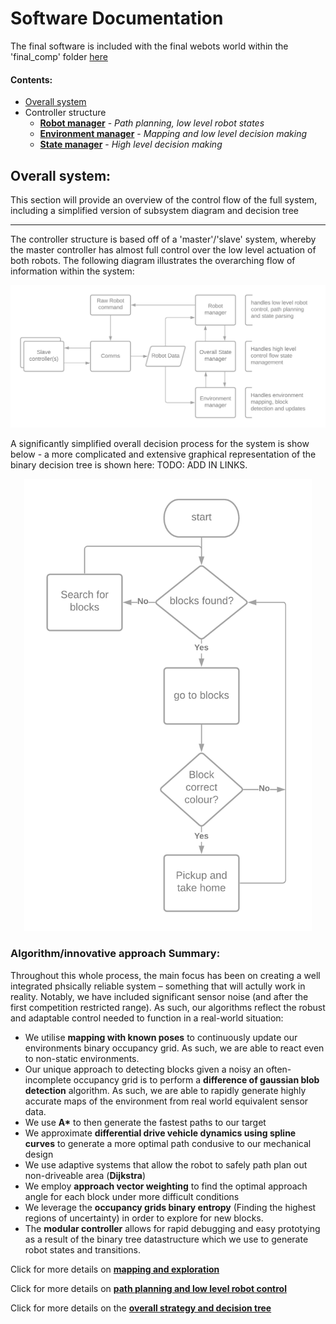# Software Documentation

The final software is included with the final webots world within the 'final_comp' folder [here](https://github.com/BengineerZ/2CW_IDP/tree/main/final_comp)

#### Contents:

- [Overall system](software_main.md)
- Controller structure
    + [__Robot manager__](robot_manager.md) - *Path planning, low level robot states*
    + [__Environment manager__](environment_manager.md) - *Mapping and low level decision making*
    + [__State manager__](state_manager.md) - *High level decision making*

## Overall system:

This section will provide an overview of the control flow of the full system, including a simplified version of subsystem diagram and decision tree

---

The controller structure is based off of a 'master'/'slave' system, whereby the master controller has almost full control over the low level actuation of both robots. The following diagram illustrates the overarching flow of information within the system:

![controller_struct](img/controller_structure.png)

A significantly simplified overall decision process for the system is show below - a more complicated and extensive graphical representation of the binary decision tree is shown here: TODO: ADD IN LINKS.

<p align="center">
  <img width="460" src="./img/simplified_control_flow.png">
</p>

### Algorithm/innovative approach Summary:

Throughout this whole process, the main focus has been on creating a well integrated phsically reliable system – something that will actully work in reality. Notably, we have included significant sensor noise (and after the first competition restricted range). As such, our algorithms reflect the robust and adaptable control needed to function in a real-world situation:

- We utilise __mapping with known poses__ to continuously update our environments binary occupancy grid. As such, we are able to react even to non-static environments. 
- Our unique approach to detecting blocks given a noisy an often-incomplete occupancy grid is to perform a __difference of gaussian blob detection__ algorithm. As such, we are able to rapidly generate highly accurate maps of the environment from real world equivalent sensor data. 
- We use __A*__ to then generate the fastest paths to our target 
- We approximate __differential drive vehicle dynamics using spline curves__ to generate a more optimal path condusive to our mechanical design
- We use adaptive systems that allow the robot to safely path plan out non-driveable area (__Dijkstra__)
- We employ __approach vector weighting__ to find the optimal approach angle for each block under more difficult conditions
- We leverage the __occupancy grids binary entropy__ (Finding the highest regions of uncertainty) in order to explore for new blocks. 
- The __modular controller__ allows for rapid debugging and easy prototying as a result of the binary tree datastructure which we use to generate robot states and transitions.

Click for more details on [__mapping and exploration__](environment_manager.md)

Click for more details on [__path planning and low level robot control__](robot_manager.md)

Click for more details on the [__overall strategy and decision tree__](state_manager.md)














